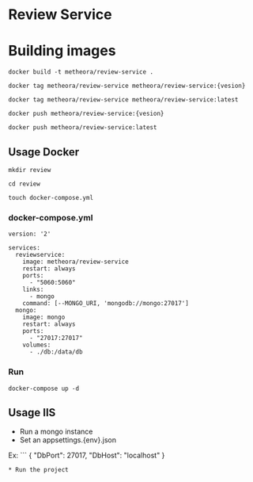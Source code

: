 # Review Service

# Building images

`docker build -t metheora/review-service .`

`docker tag metheora/review-service metheora/review-service:{vesion}`

`docker tag metheora/review-service metheora/review-service:latest`

`docker push metheora/review-service:{vesion}`

`docker push metheora/review-service:latest`

## Usage Docker

`mkdir review`

`cd review`

`touch docker-compose.yml`

### docker-compose.yml

```
version: '2'

services:
  reviewservice:
    image: metheora/review-service
    restart: always
    ports:
      - "5060:5060"
    links:
      - mongo
    command: [--MONGO_URI, 'mongodb://mongo:27017']
  mongo:
    image: mongo
    restart: always
    ports:
      - "27017:27017"
    volumes:
      - ./db:/data/db
```

### Run

`docker-compose up -d`


## Usage IIS

* Run a mongo instance
* Set an appsettings.{env}.json

Ex: ```
{
  "DbPort": 27017,
  "DbHost": "localhost"
}
```
* Run the project